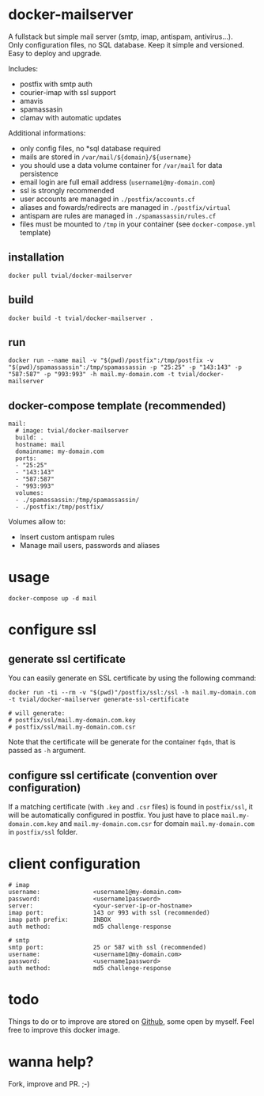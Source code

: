 # docker-mailserver

A fullstack but simple mail server (smtp, imap, antispam, antivirus...).  
Only configuration files, no SQL database. Keep it simple and versioned.  
Easy to deploy and upgrade.  

Includes:

- postfix with smtp auth
- courier-imap with ssl support
- amavis
- spamassasin
- clamav with automatic updates

Additional informations:

- only config files, no *sql database required
- mails are stored in `/var/mail/${domain}/${username}`
- you should use a data volume container for `/var/mail` for data persistence
- email login are full email address (`username1@my-domain.com`)
- ssl is strongly recommended
- user accounts are managed in `./postfix/accounts.cf`
- aliases and fowards/redirects are managed in `./postfix/virtual`
- antispam are rules are managed in `./spamassassin/rules.cf`
- files must be mounted to `/tmp` in your container (see `docker-compose.yml` template)

## installation

	docker pull tvial/docker-mailserver

## build

	docker build -t tvial/docker-mailserver .

## run

	docker run --name mail -v "$(pwd)/postfix":/tmp/postfix -v "$(pwd)/spamassassin":/tmp/spamassassin -p "25:25" -p "143:143" -p "587:587" -p "993:993" -h mail.my-domain.com -t tvial/docker-mailserver

## docker-compose template (recommended)

	mail:
	  # image: tvial/docker-mailserver
	  build: .
	  hostname: mail
	  domainname: my-domain.com
	  ports:
	  - "25:25"
	  - "143:143"
	  - "587:587"
	  - "993:993"
	  volumes:
	  - ./spamassassin:/tmp/spamassassin/
	  - ./postfix:/tmp/postfix/

Volumes allow to:

- Insert custom antispam rules
- Manage mail users, passwords and aliases

# usage

	docker-compose up -d mail

# configure ssl

## generate ssl certificate

You can easily generate en SSL certificate by using the following command:

	docker run -ti --rm -v "$(pwd)"/postfix/ssl:/ssl -h mail.my-domain.com -t tvial/docker-mailserver generate-ssl-certificate

	# will generate:
	# postfix/ssl/mail.my-domain.com.key
	# postfix/ssl/mail.my-domain.com.csr

Note that the certificate will be generate for the container `fqdn`, that is passed as `-h` argument.

## configure ssl certificate (convention over configuration)

If a matching certificate (with `.key` and `.csr` files) is found in `postfix/ssl`, it will be automatically configured in postfix. You just have to place `mail.my-domain.com.key` and `mail.my-domain.com.csr` for domain `mail.my-domain.com` in `postfix/ssl` folder.

# client configuration

	# imap
	username:  				<username1@my-domain.com>
	password:  				<username1password>
	server:    				<your-server-ip-or-hostname>
	imap port: 				143 or 993 with ssl (recommended)
	imap path prefix:		INBOX
	auth method:			md5 challenge-response

	# smtp
	smtp port:				25 or 587 with ssl (recommended)
	username:  				<username1@my-domain.com>
	password:  				<username1password>
	auth method:			md5 challenge-response

# todo

Things to do or to improve are stored on [Github](https://github.com/tomav/docker-mailserver/issues), some open by myself.
Feel free to improve this docker image.

# wanna help?

Fork, improve and PR. ;-)
